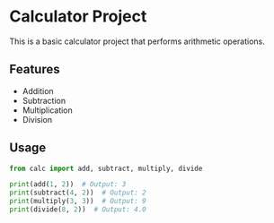 # Calculator Project

This is a basic calculator project that performs arithmetic operations.

## Features

- Addition
- Subtraction
- Multiplication
- Division

## Usage

```python
from calc import add, subtract, multiply, divide

print(add(1, 2))  # Output: 3
print(subtract(4, 2))  # Output: 2
print(multiply(3, 3))  # Output: 9
print(divide(8, 2))  # Output: 4.0
